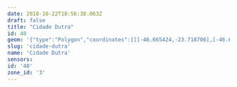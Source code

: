 ```yaml
---
date: 2018-10-22T18:56:38.063Z
draft: false
title: "Cidade Dutra"
id: 48
geom: '{"type":"Polygon","coordinates":[[[-46.665424,-23.718706],[-46.666935,-23.71746],[-46.668437,-23.715627],[-46.669176,-23.713744],[-46.669539,-23.70741],[-46.671545,-23.704284],[-46.674198,-23.70318],[-46.678718,-23.702339],[-46.681228,-23.701708],[-46.684226,-23.700668],[-46.686593,-23.699559],[-46.687398,-23.698979],[-46.688905,-23.697726],[-46.689784,-23.69658],[-46.690454,-23.695453],[-46.691946,-23.693268],[-46.692483,-23.692283],[-46.694278,-23.689506],[-46.695744,-23.68745],[-46.696548,-23.687884],[-46.697087,-23.68839],[-46.697468,-23.688995],[-46.698759,-23.69312],[-46.700141,-23.695991],[-46.702541,-23.705002],[-46.702724,-23.705173],[-46.702818,-23.705426],[-46.703288,-23.705274],[-46.703599,-23.705253],[-46.705979,-23.70545],[-46.706638,-23.705389],[-46.706891,-23.705429],[-46.707541,-23.706081],[-46.708051,-23.706389],[-46.710627,-23.707461],[-46.710814,-23.707595],[-46.711021,-23.707621],[-46.712305,-23.708154],[-46.71358,-23.708909],[-46.715915,-23.709219],[-46.718755,-23.709083],[-46.721165,-23.708389],[-46.722249,-23.711219],[-46.727823,-23.71903],[-46.729404,-23.723096],[-46.729321,-23.725971],[-46.728938,-23.730671],[-46.729392,-23.734674],[-46.730554,-23.737409],[-46.732299,-23.739472],[-46.728314,-23.744466],[-46.72767,-23.745886],[-46.726656,-23.747037],[-46.726421,-23.747598],[-46.726388,-23.748971],[-46.726228,-23.749497],[-46.726098,-23.750412],[-46.725836,-23.75133],[-46.72586,-23.751756],[-46.726387,-23.753077],[-46.726709,-23.753346],[-46.726903,-23.753637],[-46.727403,-23.753997],[-46.727507,-23.754163],[-46.727741,-23.754765],[-46.727747,-23.755232],[-46.727614,-23.755891],[-46.727371,-23.7563],[-46.726953,-23.756781],[-46.726752,-23.756858],[-46.726413,-23.756861],[-46.725637,-23.756529],[-46.725228,-23.756725],[-46.724889,-23.756673],[-46.724484,-23.756839],[-46.724502,-23.756975],[-46.7247,-23.757092],[-46.72484,-23.757396],[-46.724926,-23.757409],[-46.725138,-23.757228],[-46.725282,-23.757204],[-46.725263,-23.757493],[-46.725146,-23.757741],[-46.725231,-23.757907],[-46.72509,-23.758252],[-46.725182,-23.758293],[-46.725263,-23.7582],[-46.725352,-23.758217],[-46.725409,-23.758274],[-46.72536,-23.758414],[-46.725736,-23.758495],[-46.725803,-23.758891],[-46.725972,-23.758915],[-46.726146,-23.759105],[-46.726124,-23.759197],[-46.725963,-23.759256],[-46.725983,-23.759588],[-46.725908,-23.759776],[-46.725938,-23.759901],[-46.726074,-23.760012],[-46.725976,-23.760078],[-46.725848,-23.76004],[-46.725825,-23.76027],[-46.725612,-23.760311],[-46.725575,-23.761018],[-46.725352,-23.761082],[-46.725119,-23.760981],[-46.72499,-23.761027],[-46.72504,-23.761153],[-46.725429,-23.761296],[-46.72507,-23.761472],[-46.725156,-23.761595],[-46.725097,-23.762084],[-46.725164,-23.762307],[-46.725311,-23.762494],[-46.725277,-23.762926],[-46.725114,-23.763078],[-46.72479,-23.763023],[-46.724762,-23.763094],[-46.725021,-23.76355],[-46.724737,-23.763528],[-46.724563,-23.763643],[-46.724576,-23.763721],[-46.724751,-23.763826],[-46.724605,-23.764042],[-46.724588,-23.764197],[-46.725106,-23.764192],[-46.725316,-23.76428],[-46.725419,-23.764462],[-46.725688,-23.764555],[-46.725868,-23.764997],[-46.726001,-23.76512],[-46.725808,-23.765353],[-46.725672,-23.765421],[-46.725545,-23.765738],[-46.725329,-23.765969],[-46.725324,-23.766065],[-46.725045,-23.766159],[-46.724469,-23.766105],[-46.72408,-23.765918],[-46.723651,-23.766005],[-46.723424,-23.765979],[-46.723142,-23.766102],[-46.722934,-23.765967],[-46.722861,-23.765794],[-46.722667,-23.765748],[-46.722265,-23.765827],[-46.721748,-23.765653],[-46.721506,-23.765744],[-46.721235,-23.765955],[-46.72047,-23.765983],[-46.720283,-23.765866],[-46.719967,-23.765803],[-46.719423,-23.765926],[-46.718658,-23.765835],[-46.718307,-23.765668],[-46.718347,-23.765607],[-46.718304,-23.765548],[-46.718405,-23.76541],[-46.718329,-23.76533],[-46.718199,-23.765323],[-46.717619,-23.765698],[-46.717305,-23.765833],[-46.71548,-23.766031],[-46.714701,-23.766261],[-46.714471,-23.766214],[-46.714143,-23.766265],[-46.713602,-23.766567],[-46.713427,-23.766793],[-46.713094,-23.766998],[-46.712745,-23.767375],[-46.712608,-23.767796],[-46.712573,-23.768244],[-46.712449,-23.768498],[-46.711943,-23.768594],[-46.711872,-23.761705],[-46.711781,-23.760623],[-46.711617,-23.759826],[-46.711194,-23.758604],[-46.706467,-23.748259],[-46.706102,-23.747601],[-46.705589,-23.746872],[-46.692815,-23.731343],[-46.692148,-23.730203],[-46.691709,-23.729021],[-46.691486,-23.727785],[-46.69149,-23.726339],[-46.690959,-23.72634],[-46.690739,-23.726692],[-46.689198,-23.728004],[-46.688847,-23.728838],[-46.688561,-23.729792],[-46.687979,-23.730747],[-46.68796,-23.731034],[-46.688663,-23.733165],[-46.688774,-23.734821],[-46.688743,-23.73509],[-46.688154,-23.736881],[-46.688034,-23.737086],[-46.68731,-23.737805],[-46.686547,-23.73808],[-46.686345,-23.738083],[-46.685369,-23.737514],[-46.684718,-23.73699],[-46.684295,-23.736736],[-46.683315,-23.735249],[-46.68316,-23.734633],[-46.68312,-23.734106],[-46.683183,-23.734015],[-46.682721,-23.733977],[-46.682126,-23.733232],[-46.681189,-23.732493],[-46.681128,-23.732364],[-46.68123,-23.732224],[-46.681207,-23.732147],[-46.681067,-23.732215],[-46.680937,-23.7322],[-46.680887,-23.73215],[-46.680935,-23.732071],[-46.680677,-23.7318],[-46.680585,-23.731788],[-46.680289,-23.731997],[-46.67926,-23.731669],[-46.679126,-23.731486],[-46.678899,-23.731493],[-46.678653,-23.731288],[-46.67799,-23.7311],[-46.677592,-23.730794],[-46.677418,-23.730734],[-46.67524,-23.729379],[-46.6719,-23.729149],[-46.670561,-23.728811],[-46.669753,-23.727793],[-46.665424,-23.718706]]]}'
slug: 'cidade-dutra'
name: 'Cidade Dutra'
sensors:
id: '48'
zone_id: '3'
---
```

		